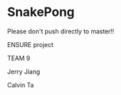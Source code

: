 # SnakePong

Please don't push directly to master!!

ENSURE project

TEAM 9

Jerry Jiang

Calvin Ta
